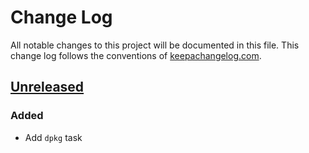 # Change Log
All notable changes to this project will be documented in this
file. This change log follows the conventions of
[keepachangelog.com](http://keepachangelog.com/).

## [Unreleased]
### Added

- Add `dpkg` task

[Unreleased]: https://github.com/your-name/boot-deb/compare/...HEAD
